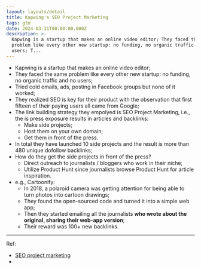 ```yaml
---
layout: layouts/detail
title: Kapwing's SEO Project Marketing
tags: gtm
date: 2024-03-31T00:00:00.000Z
description: >-
  Kapwing is a startup that makes an online video editor; They faced the same
  problem like every other new startup: no funding, no organic traffic and no
  users; T...
---
```

* Kapwing is a startup that makes an online video editor;
* They faced the same problem like every other new startup: no funding, no organic traffic and no users;
* Tried cold emails, ads, posting in Facebook groups but none of it worked;
* They realized SEO is key for their product with the observation that first fifteen of their paying users all came from Google;
* The link building strategy they empolyed is SEO Project Marketing, i.e., the is press exposure results in articles and backlinks:
  * Make side projects;
  * Host them on your own domain;
  * Get them in front of the press.
* In total they have launched 10 side projects and the result is more than 480 unique dofollow backlinks;
* How do they get the side projects in front of the press?
  * Direct outreach to journalists / bloggers who work in their niche;
  * Utilize Product Hunt since journalists browse Product Hunt for article inspiration.
* e.g., Cartoonify:
    * In 2018, a polaroid camera was getting attention for being able to turn photos into cartoon drawings;
    * They found the open-sourced code and turned it into a simple web app;
    * Then they started emailing all the journalists **who wrote about the original, sharing their web-app version**;
    * Their reward was 100+ new backlinks.

---

Ref:
* <a href="https://marketingexamples.com/seo/seo-project-marketing" target="_blank">SEO project marketing</a>
* <a href="" target="_blank"></a>
